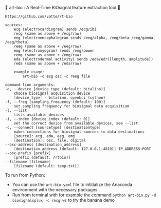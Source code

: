  🐍 art-bio : A Real-Time BIOsignal feature extraction tool 🦆 

    https://github.com/vatte/rt-bio

    sources:
        ecg (electrocardiogram) sends /ecg/ibi
        recg (same as above + /ecg/raw)
        eeg (electroencephalogram sends /eeg/alpha, /eeg/beta /eeg/gamma, /eeg/theta)
        reeg (same as above + /eeg/raw)
        emg (electromyogram) sends /emg/power
        remg (same as above + /emg/raw)
        eda (electrodermal activity) sends /eda/edr([length, amplitude])
        reda (same as above + /eda/raw)

        example usage:
            art-bio -c ecg osc -c reeg file

    command line arguments:
    -d, --device [device_type (default: bitalino)]
        choose biosignal acquisition device
        [device_type] - bitalino, openbci (cython)
    -f, --freq [sampling_frequency (default: 100)]
        set sampling frequency for biosignal data acquisition
    -l, --list
        lists available devices
    -i, --index [device_index (default: 0)]
        set the correct device from available devices, see --list
    -c, --connect [sourcetype] [destinationtype] 
        makes connections for biosignal sources to data destinations
        [source]: ecg, eda, eeg, emg
        [destination]: osc, file, digital
    --osc-address [destination_address]
        [destination_address (default: 127.0.0.1:4810)] IP_ADDRESS:PORT
    --osc-prefix [prefix]
        [prefix (default: /rtbio)]
    --filename [filename]
        [filename (default: temp.txt)]


To run from Python:
- You can use the `art-bio.yaml` file to intitialize the Anaconda environment with the necessary packages
- Run from terminal with for example the command `python art-bio.py -d biosignalsplux -c recg ws` to try the banana demo